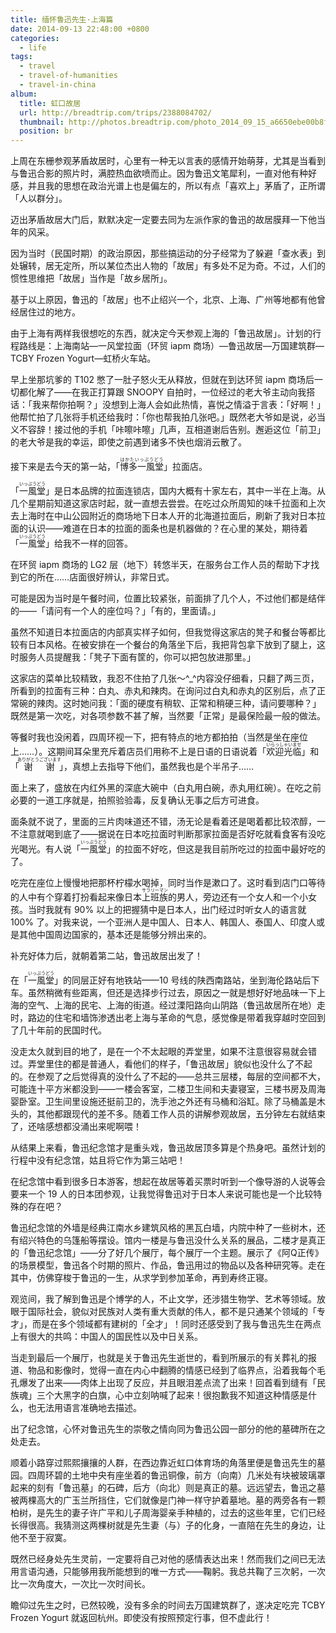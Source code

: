 ```yaml
---
title: 缅怀鲁迅先生·上海篇
date: 2014-09-13 22:48:00 +0800
categories:
  - life
tags:
  - travel
  - travel-of-humanities
  - travel-in-china
album:
  title: 虹口故居
  url: http://breadtrip.com/trips/2388084702/
  thumbnail: http://photos.breadtrip.com/photo_2014_09_15_a6650ebe00b8fe8b1426f390deb756a8.jpg
  position: br
---
```


上周在东栅参观茅盾故居时，心里有一种无以言表的感情开始萌芽，尤其是当看到与鲁迅合影的照片时，满腔热血欲喷而止。因为鲁迅文笔犀利，一直对他有种好感，并且我的思想在政治光谱上也是偏左的，所以有点「喜欢上」茅盾了，正所谓「人以群分」。

迈出茅盾故居大门后，默默决定一定要去同为左派作家的鲁迅的故居膜拜一下他当年的风采。

因为当时（民国时期）的政治原因，那些搞运动的分子经常为了躲避「查水表」到处辗转，居无定所，所以某位杰出人物的「故居」有多处不足为奇。不过，人们的惯性思维把「故居」当作是「故乡居所」。

基于以上原因，鲁迅的「故居」也不止绍兴一个，北京、上海、广州等地都有他曾经居住过的地方。

由于上海有两样我很想吃的东西，就决定今天参观上海的「鲁迅故居」。计划的行程路线是：上海南站—一风堂拉面（环贸 iapm 商场）—鲁迅故居—万国建筑群—TCBY Frozen Yogurt—虹桥火车站。

早上坐那坑爹的 T102 憋了一肚子怒火无从释放，但就在到达环贸 iapm 商场后一切都化解了——在我正打算跟 SNOOPY 自拍时，一位经过的老大爷主动向我搭话：「我来帮你拍啊？」没想到上海人会如此热情，喜悦之情溢于言表：「好啊！」他帮忙拍了几张将手机还给我时：「你也帮我拍几张吧。」既然老大爷如是说，必当义不容辞！接过他的手机「咔嚓咔嚓」几声，互相道谢后告别。邂逅这位「前卫」的老大爷是我的幸运，即使之前遇到诸多不快也烟消云散了。

接下来是去今天的第一站，「<ruby lang="ja"><rb>博多一風堂</rb><rp>（</rp><rt>はかたいっぷうどう</rt><rp>）</rp></ruby>」拉面店。

「<ruby lang="ja"><rb>一風堂</rb><rp>（</rp><rt>いっぷうどう</rt><rp>）</rp></ruby>」是日本品牌的拉面连锁店，国内大概有十家左右，其中一半在上海。从几个星期前知道这家店时起，就一直想去尝尝。在吃过众所周知的味千拉面和上次去上海时在中山公园附近的商场地下日本人开的北海道拉面后，刷新了我对日本拉面的认识——难道在日本的拉面的面条也是机器做的？在心里的某处，期待着「<ruby lang="ja"><rb>一風堂</rb><rp>（</rp><rt>いっぷうどう</rt><rp>）</rp></ruby>」给我不一样的回答。

在环贸 iapm 商场的 LG2 层（地下）转悠半天，在服务台工作人员的帮助下才找到它的所在……店面很好辨认，非常日式。

可能是因为当时是午餐时间，位置比较紧张，前面排了几个人，不过他们都是结伴的——「请问有一个人的座位吗？」「有的，里面请。」

虽然不知道日本拉面店的内部真实样子如何，但我觉得这家店的凳子和餐台等都比较有日本风格。在被安排在一个餐台的角落坐下后，我把背包拿下放到了腿上，这时服务人员提醒我：「凳子下面有筐的，你可以把包放进那里。」

这家店的菜单比较精致，我忍不住拍了几张～^_^内容没仔细看，只翻了两三页，所看到的拉面有三种：白丸、赤丸和辣肉。在询问过白丸和赤丸的区别后，点了正常碗的辣肉。这时她问我：「面的硬度有稍软、正常和稍硬三种，请问要哪种？」既然是第一次吃，对各项参数不甚了解，当然要「正常」是最保险最一般的做法。

等餐时我也没闲着，四周环视一下，把有特点的地方都拍拍（当然是坐在座位上……）。这期间耳朵里充斥着店员们用称不上是日语的日语说着「<ruby lang="ja"><rb>欢迎光临</rb><rp>（</rp><rt>いらっしゃいませ</rt><rp>）</rp></ruby>」和「<ruby lang="ja"><rb>谢谢</rb><rp>（</rp><rt>ありがとうございます</rt><rp>）</rp></ruby>」，真想上去指导下他们，虽然我也是个半吊子……

面上来了，盛放在内红外黑的深底大碗中（白丸用白碗，赤丸用红碗）。在吃之前必要的一道工序就是，拍照验验毒，反复确认无事之后方可进食。

面条就不说了，里面的三片肉味道还不错，汤无论是看着还是喝着都比较浓醇，一不注意就喝到底了——据说在日本吃拉面时判断那家拉面是否好吃就看食客有没吃光喝光。有人说「<ruby lang="ja"><rb>一風堂</rb><rp>（</rp><rt>いっぷうどう</rt><rp>）</rp></ruby>」的拉面不好吃，但这是我目前所吃过的拉面中最好吃的了。

吃完在座位上慢慢地把那杯柠檬水喝掉，同时当作是漱口了。这时看到店门口等待的人中有个穿着打扮看起来像日本<ruby lang="ja"><rb>上班族</rb><rp>（</rp><rt>サラリーマン</rt><rp>）</rp></ruby>的男人，旁边还有一个女人和一个小女孩。当时我就有 90% 以上的把握猜中是日本人，出门经过时听女人的语言就 100% 了。对我来说，一个亚洲人是中国人、日本人、韩国人、泰国人、印度人或是其他中国周边国家的，基本还是能够分辨出来的。

补充好体力后，就朝着第二站，鲁迅故居出发了！

在「<ruby lang="ja"><rb>一風堂</rb><rp>（</rp><rt>いっぷうどう</rt><rp>）</rp></ruby>」的同层正好有地铁站——10 号线的陕西南路站，坐到海伦路站后下车。虽然稍微有些距离，但还是选择步行过去，原因之一就是想好好地品味一下上海的空气、上海的民宅、上海的街道。经过溧阳路向山阴路（鲁迅故居所在地）走时，路边的住宅和墙饰渗透出老上海与革命的气息，感觉像是带着我穿越时空回到了几十年前的民国时代。

没走太久就到目的地了，是在一个不太起眼的弄堂里，如果不注意很容易就会错过。弄堂里住的都是普通人，看他们的样子，「鲁迅故居」貌似也没什么了不起的。在参观了之后觉得真的没什么了不起的——总共三层楼，每层的空间都不大，可能连十平方米都没到——一楼会客室，二楼卫生间和夫妻寝室，三楼书房及周海婴卧室。卫生间里设施还挺前卫的，洗手池之外还有马桶和浴缸。除了马桶盖是木头的，其他都跟现代的差不多。随着工作人员的讲解参观故居，五分钟左右就结束了，还啥感想都没涌出来呢啊喂！

从结果上来看，鲁迅纪念馆才是重头戏，鲁迅故居顶多算是个热身吧。虽然计划的行程中没有纪念馆，姑且将它作为第三站吧！

在纪念馆中看到很多日本游客，想起在故居等着买票时听到一个像导游的人说等会要来一个 19 人的日本团参观，让我觉得鲁迅对于日本人来说可能也是一个比较特殊的存在吧？

鲁迅纪念馆的外墙是经典江南水乡建筑风格的黑瓦白墙，内院中种了一些树木，还有绍兴特色的乌篷船等摆设。馆内一楼是与鲁迅没什么关系的展品，二楼才是真正的「鲁迅纪念馆」——分了好几个展厅，每个展厅一个主题。展示了《阿Q正传》的场景模型，鲁迅各个时期的照片、作品，鲁迅用过的物品以及各种研究等。走在其中，仿佛穿梭于鲁迅的一生，从求学到参加革命，再到寿终正寝。

观览间，我了解到鲁迅是个博学的人，不止文学，还涉猎生物学、艺术等领域。放眼于国际社会，貌似对民族对人类有重大贡献的伟人，都不是只通某个领域的「专才」，而是在多个领域都有建树的「全才」！同时还感受到了我与鲁迅先生在两点上有很大的共鸣：中国人的国民性以及中日关系。

当走到最后一个展厅，也就是关于鲁迅先生逝世的，看到所展示的有关葬礼的报道、物品和影像时，觉得一直在内心中翻腾的情感已经到了临界点，沿着我每个毛孔爆发了出来——肉体上出现了反应，并且眼泪差点流了出来！回首看到缝有「民族魂」三个大黑字的白旗，心中立刻呐喊了起来！很抱歉我不知道这种情感是什么，也无法用语言准确地去描述。

出了纪念馆，心怀对鲁迅先生的崇敬之情向同为鲁迅公园一部分的他的墓碑所在之处走去。

顺着小路穿过熙熙攘攘的人群，在西边靠近虹口体育场的角落里便是鲁迅先生的墓园。四周环碧的土地中央有座坐着的鲁迅铜像，前方（向南）几米处有块被玻璃罩起来的刻有「鲁迅墓」的石碑，后方（向北）则是真正的墓。远远望去，鲁迅之墓被两棵高大的广玉兰所挡住，它们就像是门神一样守护着墓地。墓的两旁各有一颗柏树，是先生的妻子许广平和儿子周海婴亲手种植的，过去的这些年里，它们已经长得很高。我猜测这两棵树就是先生妻（与）子的化身，一直陪在先生的身边，让他不至于寂寞。

既然已经身处先生灵前，一定要将自己对他的感情表达出来！然而我们之间已无法用言语沟通，只能够用我所能想到的唯一方式——鞠躬。我总共鞠了三次躬，一次比一次角度大，一次比一次时间长。

瞻仰过先生之时，已然较晚，没有多余的时间去万国建筑群了，遂决定吃完 TCBY Frozen Yogurt 就返回杭州。即使没有按照预定行事，但不虚此行！
